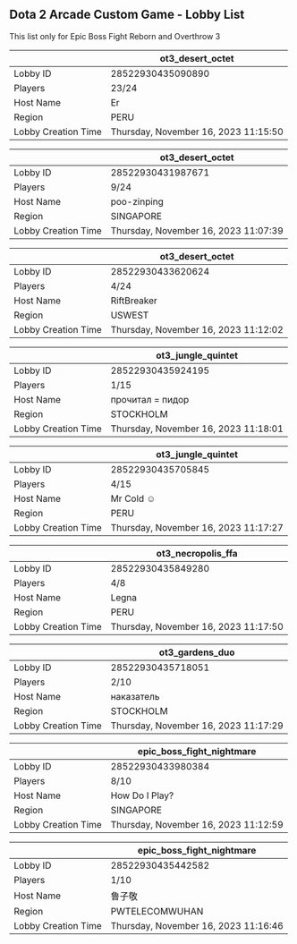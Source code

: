 ## Dota 2 Arcade Custom Game - Lobby List

This list only for Epic Boss Fight Reborn and Overthrow 3

|  | ot3_desert_octet |
| ------ | ------ |
| Lobby ID | 28522930435090890 |
| Players | 23/24 |
| Host Name | Er |
| Region | PERU |
| Lobby Creation Time | Thursday, November 16, 2023 11:15:50 |


|  | ot3_desert_octet |
| ------ | ------ |
| Lobby ID | 28522930431987671 |
| Players | 9/24 |
| Host Name | poo-zinping |
| Region | SINGAPORE |
| Lobby Creation Time | Thursday, November 16, 2023 11:07:39 |


|  | ot3_desert_octet |
| ------ | ------ |
| Lobby ID | 28522930433620624 |
| Players | 4/24 |
| Host Name | RiftBreaker |
| Region | USWEST |
| Lobby Creation Time | Thursday, November 16, 2023 11:12:02 |


|  | ot3_jungle_quintet |
| ------ | ------ |
| Lobby ID | 28522930435924195 |
| Players | 1/15 |
| Host Name | прочитал = пидop |
| Region | STOCKHOLM |
| Lobby Creation Time | Thursday, November 16, 2023 11:18:01 |


|  | ot3_jungle_quintet |
| ------ | ------ |
| Lobby ID | 28522930435705845 |
| Players | 4/15 |
| Host Name | Mr Cold ☺ |
| Region | PERU |
| Lobby Creation Time | Thursday, November 16, 2023 11:17:27 |


|  | ot3_necropolis_ffa |
| ------ | ------ |
| Lobby ID | 28522930435849280 |
| Players | 4/8 |
| Host Name | Legna |
| Region | PERU |
| Lobby Creation Time | Thursday, November 16, 2023 11:17:50 |


|  | ot3_gardens_duo |
| ------ | ------ |
| Lobby ID | 28522930435718051 |
| Players | 2/10 |
| Host Name | наказатель |
| Region | STOCKHOLM |
| Lobby Creation Time | Thursday, November 16, 2023 11:17:29 |


|  | epic_boss_fight_nightmare |
| ------ | ------ |
| Lobby ID | 28522930433980384 |
| Players | 8/10 |
| Host Name | How Do I Play? |
| Region | SINGAPORE |
| Lobby Creation Time | Thursday, November 16, 2023 11:12:59 |


|  | epic_boss_fight_nightmare |
| ------ | ------ |
| Lobby ID | 28522930435442582 |
| Players | 1/10 |
| Host Name | 鲁子敬 |
| Region | PWTELECOMWUHAN |
| Lobby Creation Time | Thursday, November 16, 2023 11:16:46 |


